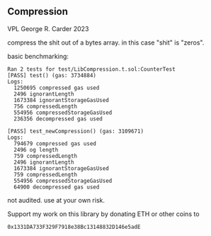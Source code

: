 ## Compression

VPL George R. Carder 2023

compress the shit out of a bytes array. in this case "shit" is "zeros".


basic benchmarking:
```
Ran 2 tests for test/LibCompression.t.sol:CounterTest
[PASS] test() (gas: 3734884)
Logs:
  1250695 compressed gas used
  2496 ignorantLength
  1673384 ignorantStorageGasUsed
  756 compressedLength
  554956 compressedStorageGasUsed
  236356 decompressed gas used

[PASS] test_newCompression() (gas: 3109671)
Logs:
  794679 compressed gas used
  2496 og length
  759 compressedLength
  2496 ignorantLength
  1673384 ignorantStorageGasUsed
  759 compressedLength
  554956 compressedStorageGasUsed
  64900 decompressed gas used
```

not audited. use at your own risk.

Support my work on this library by donating ETH or other coins to

`0x1331DA733F329F7918e38Bc13148832D146e5adE`

